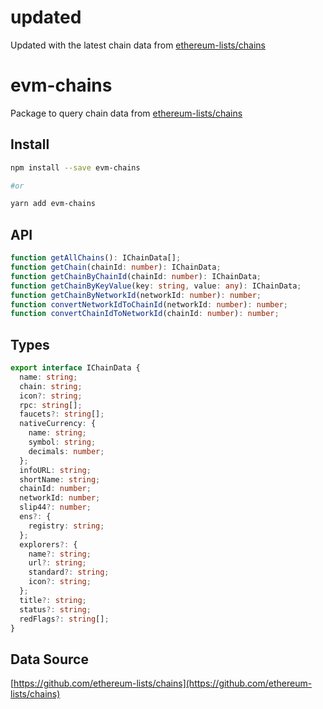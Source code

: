 # updated

Updated with the latest chain data from [ethereum-lists/chains](https://github.com/ethereum-lists/chains)

# evm-chains

Package to query chain data from [ethereum-lists/chains](https://github.com/ethereum-lists/chains)

## Install

```sh
npm install --save evm-chains

#or

yarn add evm-chains
```

## API

```typescript
function getAllChains(): IChainData[];
function getChain(chainId: number): IChainData;
function getChainByChainId(chainId: number): IChainData;
function getChainByKeyValue(key: string, value: any): IChainData;
function getChainByNetworkId(networkId: number): number;
function convertNetworkIdToChainId(networkId: number): number;
function convertChainIdToNetworkId(chainId: number): number;
```

## Types

```typescript
export interface IChainData {
  name: string;
  chain: string;
  icon?: string;
  rpc: string[];
  faucets?: string[];
  nativeCurrency: {
    name: string;
    symbol: string;
    decimals: number;
  };
  infoURL: string;
  shortName: string;
  chainId: number;
  networkId: number;
  slip44?: number;
  ens?: {
    registry: string;
  };
  explorers?: {
    name?: string;
    url?: string;
    standard?: string;
    icon?: string;
  };
  title?: string;
  status?: string;
  redFlags?: string[];
}

```

## Data Source

[https://github.com/ethereum-lists/chains](https://github.com/ethereum-lists/chains)
